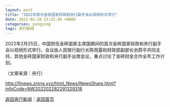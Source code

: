 ```yaml
---
layout: post
title: "2022年首次金砖国家财政和央行副手会以视频形式举行"
date: 2022-02-28 13:22:46 +0800
categories: yangxing
tags: 央行新闻
---
```

<p>2022年2月25日，中国担任金砖国家主席国期间的首次金砖国家财政和央行副手会以视频形式举行。会议由人民银行副行长陈雨露和财政部副部长余蔚平共同主持，其他金砖国家财政和央行副手出席会议，重点讨论了金砖财金合作全年工作计划。</p><p class="em_media">（文章来源：央行）</p>

<http://finews.zning.xyz/html_News/NewsShare.html?infoCode=NW202202282291329318>

[返回央行新闻](//finews.withounder.com/category/yangxing.html)｜[返回首页](//finews.withounder.com/)